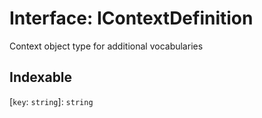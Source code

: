 # Interface: IContextDefinition

Context object type for additional vocabularies

## Indexable

\[`key`: `string`\]: `string`
